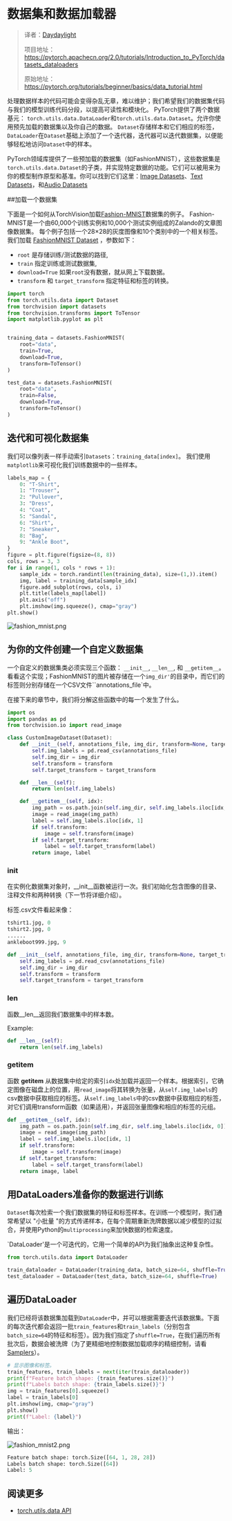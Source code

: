 # 数据集和数据加载器

> 译者：[Daydaylight](https://github.com/Daydaylight)
>
> 项目地址：<https://pytorch.apachecn.org/2.0/tutorials/Introduction_to_PyTorch/datasets_dataloaders>
>
> 原始地址：<https://pytorch.org/tutorials/beginner/basics/data_tutorial.html>

处理数据样本的代码可能会变得杂乱无章，难以维护；我们希望我们的数据集代码与我们的模型训练代码分段，以提高可读性和模块化。
PyTorch提供了两个数据基元： ``torch.utils.data.DataLoader``和``torch.utils.data.Dataset``。允许你使用预先加载的数据集以及你自己的数据。
``Dataset``存储样本和它们相应的标签，``DataLoader``在``Dataset``基础上添加了一个迭代器，迭代器可以迭代数据集，以便能够轻松地访问``Dataset``中的样本。

PyTorch领域库提供了一些预加载的数据集（如FashionMNIST），这些数据集是``torch.utils.data.Dataset``的子类，并实现特定数据的功能。它们可以被用来为你的模型制作原型和基准。你可以找到它们这里：[Image Datasets](https://pytorch.org/vision/stable/datasets.html)、[Text Datasets](https://pytorch.org/text/stable/datasets.html)，和[Audio Datasets](https://pytorch.org/audio/stable/datasets.html)

##加载一个数据集

下面是一个如何从TorchVision加载[Fashion-MNIST](https://research.zalando.com/project/fashion_mnist/fashion_mnist/)数据集的例子。
Fashion-MNIST是一个由60,000个训练实例和10,000个测试实例组成的Zalando的文章图像数据集。
每个例子包括一个28×28的灰度图像和10个类别中的一个相关标签。
我们加载 [FashionMNIST Dataset](https://pytorch.org/vision/stable/datasets.html#fashion-mnist) ，参数如下：
 - ``root`` 是存储训练/测试数据的路径,
 - ``train`` 指定训练或测试数据集,
 - ``download=True`` 如果``root``没有数据，就从网上下载数据。
 - ``transform`` 和 ``target_transform`` 指定特征和标签的转换。

```py
import torch
from torch.utils.data import Dataset
from torchvision import datasets
from torchvision.transforms import ToTensor
import matplotlib.pyplot as plt


training_data = datasets.FashionMNIST(
    root="data",
    train=True,
    download=True,
    transform=ToTensor()
)

test_data = datasets.FashionMNIST(
    root="data",
    train=False,
    download=True,
    transform=ToTensor()
)
```

## 迭代和可视化数据集

我们可以像列表一样手动索引``Datasets``：``training_data[index]``。
我们使用``matplotlib``来可视化我们训练数据中的一些样本。

```py
labels_map = {
    0: "T-Shirt",
    1: "Trouser",
    2: "Pullover",
    3: "Dress",
    4: "Coat",
    5: "Sandal",
    6: "Shirt",
    7: "Sneaker",
    8: "Bag",
    9: "Ankle Boot",
}
figure = plt.figure(figsize=(8, 8))
cols, rows = 3, 3
for i in range(1, cols * rows + 1):
    sample_idx = torch.randint(len(training_data), size=(1,)).item()
    img, label = training_data[sample_idx]
    figure.add_subplot(rows, cols, i)
    plt.title(labels_map[label])
    plt.axis("off")
    plt.imshow(img.squeeze(), cmap="gray")
plt.show()
```

![fashion_mnist.png](../../img/fashion_mnist.png)

## 为你的文件创建一个自定义数据集

一个自定义的数据集类必须实现三个函数： `__init__`, `__len__`, 和 `__getitem__`。
看看这个实现；FashionMNIST的图片被存储在一个`img_dir'`的目录中，而它们的标签则分别存储在一个CSV文件``annotations_file`中。

在接下来的章节中，我们将分解这些函数中的每一个发生了什么。

```py
import os
import pandas as pd
from torchvision.io import read_image

class CustomImageDataset(Dataset):
    def __init__(self, annotations_file, img_dir, transform=None, target_transform=None):
        self.img_labels = pd.read_csv(annotations_file)
        self.img_dir = img_dir
        self.transform = transform
        self.target_transform = target_transform

    def __len__(self):
        return len(self.img_labels)

    def __getitem__(self, idx):
        img_path = os.path.join(self.img_dir, self.img_labels.iloc[idx, 0])
        image = read_image(img_path)
        label = self.img_labels.iloc[idx, 1]
        if self.transform:
            image = self.transform(image)
        if self.target_transform:
            label = self.target_transform(label)
        return image, label
```

### __init__

在实例化数据集对象时，__init__函数被运行一次。我们初始化包含图像的目录、注释文件和两种转换（下一节将详细介绍）。

标签.csv文件看起来像：

```py
tshirt1.jpg, 0
tshirt2.jpg, 0
......
ankleboot999.jpg, 9

```

```py
def __init__(self, annotations_file, img_dir, transform=None, target_transform=None):
    self.img_labels = pd.read_csv(annotations_file)
    self.img_dir = img_dir
    self.transform = transform
    self.target_transform = target_transform
```

### __len__

函数__len__返回我们数据集中的样本数。

Example:

```py
def __len__(self):
    return len(self.img_labels)
```
### __getitem__

函数 __getitem__ 从数据集中给定的索引``idx``处加载并返回一个样本。根据索引，它确定图像在磁盘上的位置，用``read_image``将其转换为张量，从``self.img_labels``的csv数据中获取相应的标签。从``self.img_labels``中的csv数据中获取相应的标签，对它们调用transform函数（如果适用），并返回张量图像和相应的标签的元组。

```py
def __getitem__(self, idx):
    img_path = os.path.join(self.img_dir, self.img_labels.iloc[idx, 0])
    image = read_image(img_path)
    label = self.img_labels.iloc[idx, 1]
    if self.transform:
        image = self.transform(image)
    if self.target_transform:
        label = self.target_transform(label)
    return image, label
```

## 用DataLoaders准备你的数据进行训练

 ``Dataset``每次检索一个我们数据集的特征和标签样本。在训练一个模型时，我们通常希望以 "小批量 "的方式传递样本，在每个周期重新洗牌数据以减少模型的过拟合，并使用Python的``multiprocessing``来加快数据的检索速度。
 
`DataLoader'是一个可迭代的，它用一个简单的API为我们抽象出这种复杂性。

```py
from torch.utils.data import DataLoader

train_dataloader = DataLoader(training_data, batch_size=64, shuffle=True)
test_dataloader = DataLoader(test_data, batch_size=64, shuffle=True)
```

## 遍历DataLoader

我们已经将该数据集加载到``DataLoader``中，并可以根据需要迭代该数据集。下面的每次迭代都会返回一批``train_features``和``train_labels``（分别包含``batch_size=64``的特征和标签）。因为我们指定了``shuffle=True``，在我们遍历所有批次后，数据会被洗牌（为了更精细地控制数据加载顺序的精细控制，请看[Samplers](https://pytorch.org/docs/stable/data.html#data-loading-order-and-sampler)）。

```py
# 显示图像和标签。
train_features, train_labels = next(iter(train_dataloader))
print(f"Feature batch shape: {train_features.size()}")
print(f"Labels batch shape: {train_labels.size()}")
img = train_features[0].squeeze()
label = train_labels[0]
plt.imshow(img, cmap="gray")
plt.show()
print(f"Label: {label}")
```

输出：

![fashion_mnist2.png](../../img/fashion_mnist2.png)

```py
Feature batch shape: torch.Size([64, 1, 28, 28])
Labels batch shape: torch.Size([64])
Label: 5
```

## 阅读更多
- [torch.utils.data API](https://pytorch.org/docs/stable/data.html)
